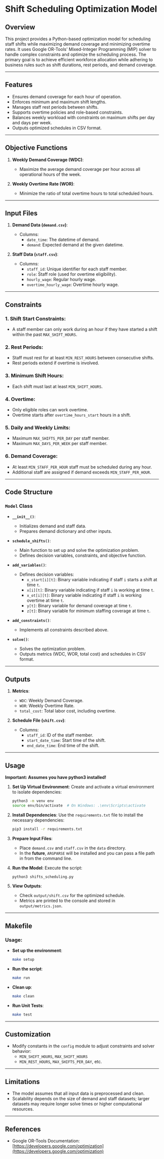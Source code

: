 # Shift Scheduling Optimization Model

## Overview
This project provides a Python-based optimization model for scheduling staff shifts while maximizing demand coverage and minimizing overtime rates. It uses Google OR-Tools' Mixed-Integer Programming (MIP) solver to handle complex constraints and optimize the scheduling process. The primary goal is to achieve efficient workforce allocation while adhering to business rules such as shift durations, rest periods, and demand coverage.

---

## Features
- Ensures demand coverage for each hour of operation.
- Enforces minimum and maximum shift lengths.
- Manages staff rest periods between shifts.
- Supports overtime policies and role-based constraints.
- Balances weekly workload with constraints on maximum shifts per day and days per week.
- Outputs optimized schedules in CSV format.

---

## Objective Functions
1. **Weekly Demand Coverage (WDC)**:
   - Maximize the average demand coverage per hour across all operational hours of the week.

2. **Weekly Overtime Rate (WOR)**:
   - Minimize the ratio of total overtime hours to total scheduled hours.


---

## Input Files
1. **Demand Data (`demand.csv`)**:
   - Columns:
     - `date_time`: The datetime of demand.
     - `demand`: Expected demand at the given datetime.

2. **Staff Data (`staff.csv`)**:
   - Columns:
     - `staff_id`: Unique identifier for each staff member.
     - `role`: Staff role (used for overtime eligibility).
     - `hourly_wage`: Regular hourly wage.
     - `overtime_hourly_wage`: Overtime hourly wage.

---

## Constraints
### 1. **Shift Start Constraints**:
- A staff member can only work during an hour if they have started a shift within the past `MAX_SHIFT_HOURS`.

### 2. **Rest Periods**:
- Staff must rest for at least `MIN_REST_HOURS` between consecutive shifts.
- Rest periods extend if overtime is involved.

### 3. **Minimum Shift Hours**:
- Each shift must last at least `MIN_SHIFT_HOURS`.

### 4. **Overtime**:
- Only eligible roles can work overtime.
- Overtime starts after `overtime_hours_start` hours in a shift.

### 5. **Daily and Weekly Limits**:
- Maximum `MAX_SHIFTS_PER_DAY` per staff member.
- Maximum `MAX_DAYS_PER_WEEK` per staff member.

### 6. **Demand Coverage**:
- At least `MIN_STAFF_PER_HOUR` staff must be scheduled during any hour.
- Additional staff are assigned if demand exceeds `MIN_STAFF_PER_HOUR`.

---

## Code Structure
### **`Model` Class**
- **`__init__()`**:
  - Initializes demand and staff data.
  - Prepares demand dictionary and other inputs.

- **`schedule_shifts()`**:
  - Main function to set up and solve the optimization problem.
  - Defines decision variables, constraints, and objective function.

- **`add_variables()`**:
  - Defines decision variables:
    - `x_start[i][t]`: Binary variable indicating if staff `i` starts a shift at time `t`.
    - `x[i][t]`: Binary variable indicating if staff `i` is working at time `t`.
    - `x_ot[i][t]`: Binary variable indicating if staff `i` is working overtime at time `t`.
    - `y[t]`: Binary variable for demand coverage at time `t`.
    - `z[t]`: Binary variable for minimum staffing coverage at time `t`.

- **`add_constraints()`**:
  - Implements all constraints described above.

- **`solve()`**:
  - Solves the optimization problem.
  - Outputs metrics (WDC, WOR, total cost) and schedules in CSV format.

---

## Outputs
1. **Metrics**:
   - `WDC`: Weekly Demand Coverage.
   - `WOR`: Weekly Overtime Rate.
   - `total_cost`: Total labor cost, including overtime.

2. **Schedule File (`shift.csv`)**:
   - Columns:
     - `staff_id`: ID of the staff member.
     - `start_date_time`: Start time of the shift.
     - `end_date_time`: End time of the shift.

---

## Usage

**Important: Assumes you have python3 installed!**

1. **Set Up Virtual Environment**:
   Create and activate a virtual environment to isolate dependencies:
   ```bash
   python3 -m venv env
   source env/bin/activate  # On Windows: .\env\Scripts\activate
   ```

2. **Install Dependencies**:
   Use the `requirements.txt` file to install the necessary dependencies:
   ```bash
   pip3 install -r requirements.txt
   ```

3. **Prepare Input Files**:
   - Place `demand.csv` and `staff.csv` in the `data` directory.
   - In the **future**, `ARGPARSE` will be installed and you can pass a file path in from the command line.

4. **Run the Model**:
   Execute the script:
   ```bash
   python3 shifts_scheduling.py
   ```

5. **View Outputs**:
   - Check `output/shift.csv` for the optimized schedule.
   - Metrics are printed to the console and stored in `output/metrics.json`.

---

## Makefile

### Usage:
- **Set up the environment**:
  ```bash
  make setup
  ```
- **Run the script**:
  ```bash
  make run
  ```
- **Clean up**:
  ```bash
  make clean
  ```
- **Run Unit Tests**:
  ```bash
  make test
  ```
---

## Customization
- Modify constants in the `config` module to adjust constraints and solver behavior:
  - `MIN_SHIFT_HOURS`, `MAX_SHIFT_HOURS`
  - `MIN_REST_HOURS`, `MAX_SHIFTS_PER_DAY`, etc.

---

## Limitations
- The model assumes that all input data is preprocessed and clean.
- Scalability depends on the size of demand and staff datasets; larger datasets may require longer solve times or higher computational resources.

---

## References
- Google OR-Tools Documentation: [https://developers.google.com/optimization](https://developers.google.com/optimization)

